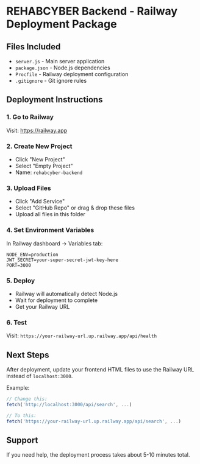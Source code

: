 # REHABCYBER Backend - Railway Deployment Package

## Files Included
- `server.js` - Main server application
- `package.json` - Node.js dependencies
- `Procfile` - Railway deployment configuration
- `.gitignore` - Git ignore rules

## Deployment Instructions

### 1. Go to Railway
Visit: https://railway.app

### 2. Create New Project
- Click "New Project"
- Select "Empty Project"
- Name: `rehabcyber-backend`

### 3. Upload Files
- Click "Add Service"
- Select "GitHub Repo" or drag & drop these files
- Upload all files in this folder

### 4. Set Environment Variables
In Railway dashboard → Variables tab:
```
NODE_ENV=production
JWT_SECRET=your-super-secret-jwt-key-here
PORT=3000
```

### 5. Deploy
- Railway will automatically detect Node.js
- Wait for deployment to complete
- Get your Railway URL

### 6. Test
Visit: `https://your-railway-url.up.railway.app/api/health`

## Next Steps
After deployment, update your frontend HTML files to use the Railway URL instead of `localhost:3000`.

Example:
```javascript
// Change this:
fetch('http://localhost:3000/api/search', ...)

// To this:
fetch('https://your-railway-url.up.railway.app/api/search', ...)
```

## Support
If you need help, the deployment process takes about 5-10 minutes total.
